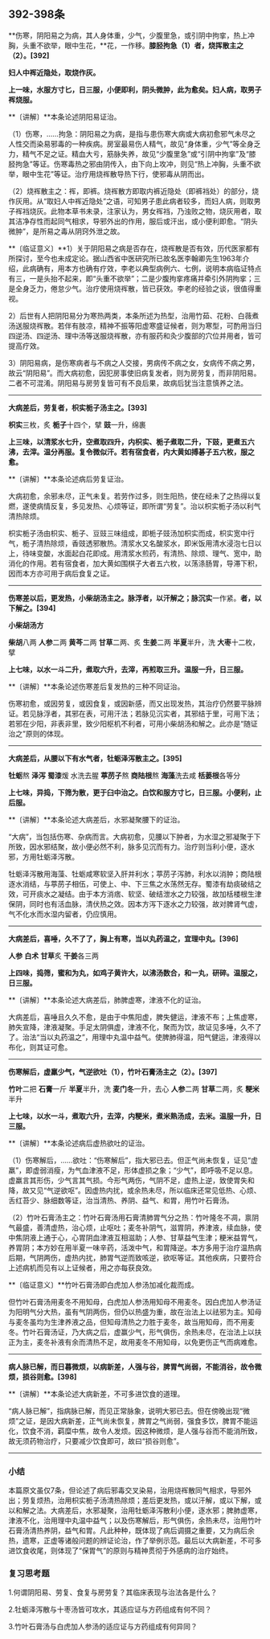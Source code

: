 ## 392-398条

**伤寒，阴阳易之为病，其人身体重，少气，少腹里急，或引阴中拘挛，热上冲胸，头重不欲举，眼中生花，**花，一作移。**膝胫拘急（1）者，烧挥散主之（2）。[392]**

**妇人中裈近隐处，取烧作灰。**

**上一味，水服方寸匕，日三服，小便即利，阴头微肿，此为愈矣。妇人病，取男子裈烧服。**

**〔讲解〕**本条论述阴阳易证治。

（1）伤寒，……拘急：阴阳易之为病，是指与患伤寒大病或大病初愈邪气未尽之人性交而染易邪毒的一种疾病。房室最易伤人精气，故见“身体重，少气”等全身乏力，精气不足之证。精血大亏，筋脉失养，故见“少腹里急”或“引阴中拘挛”及“膝胫拘急”等证。伤寒毒热之邪由阴传入，由下向上攻冲，则见“热上冲胸，头重不欲举，眼中生花”等证。治疗用烧裈散导热下行，使邪毒从阴而出。

（2）烧裈散主之：裈，即裤。烧裈散方即取内裤近隐处（即裤裆处）的部分，烧作灰用。从“取妇人中裈近隐处”之语，可知男子患此病者较多，而妇人病，则取男子裈裆烧灰。此物本草书未录，注家认为，男女裈裆，乃浊败之物，烧灰用者，取其洁净存性而起同气相求，导邪外出的作用，服后或汗出，或小便利即愈。“阴头微肿”，是所易之毒从阴窍外泄之故。

**〔临证意义〕**1）关于阴阳易之病是否存在，烧裈散是否有效，历代医家都有所探讨，至今也未成定论。据山西省中医研究所已故名医李翰卿先生1963年介绍，此病确有，用本方也确有疗效，李老以典型病例六、七例，说明本病临证特点有三，一是头抬不起来，即“头重不欲举”；二是少腹拘挛疼痛并牵引外阴拘挛；三是全身乏力，倦怠少气。治疗使用烧裈散，皆已获效。李老的经验之谈，很值得重视。

2）后世有人把阴阳易分为寒热两类，本条所述为热型，治用竹茹、花粉、白薇煮汤送服烧裈散。若伴有肢凉，精神不振等阳虚寒盛证候者，则为寒型，可酌用当归四逆汤、四逆汤、理中汤等送服烧裈散，亦有服药和灸少腹部的穴位并用者，皆可提高疗效。

3）阴阳易病，是伤寒病者与不病之人交接，男病传不病之女，女病传不病之男，故云“阴阳易”。而大病初愈，因犯房事使旧病复发者，则为房劳复，而非阴阳易。二者不可混淆。阴阳易与房劳复皆可有不良后果，故病后犹当注意慎养之法。

------

**大病差后，劳复者，枳实栀子汤主之。[393]**

**枳实**三枚，炙 **栀子**十四个，擘 **豉**一升，绵裹

**上三味，以清浆水七升，空煮取四升，内枳实、栀子煮取二升，下豉，更煮五六沸，去滓。温分再服。复令微似汗。若有宿食者，内大黄如搏碁子五六枚，服之愈。**

**〔讲解〕**本条论述病后劳复证治。

大病初愈，余邪未尽，正气未复。若劳作过多，则生阳热，使在经未了之热得以复燃，遂使病情反复，多见发热、心烦等证，即所谓“劳复”。治以枳实栀子汤以利气清热除烦。

枳实栀子汤由枳实、栀子、豆豉三味组成，即栀子豉汤加枳实而成，枳实宽中行气，栀子清热除烦，香豉透邪散热。清浆水又名酸浆水，即米饭用清水浸泡七日以上，待味变酸，水面起白花即成。用清浆水煎药，有清热、除烦、理气、宽中，助消化的作用。若有宿食者，加大黄如围棋子大者五六枚，以荡涤肠胃，导滞下积，因而本方亦可用于病后食复之证。

------

**伤寒差以后，更发热，小柴胡汤主之。脉浮者，以汗解之；脉沉实**一作紧。**者，以下解之。[394]**

**小柴胡汤方**

**柴胡**八两 **人参**二两 **黄芩**二两 **甘草**二两、炙 **生姜**二两 **半夏**半升，洗 **大枣**十二枚，擘

**上七味，以水一斗二升，煮取六升，去滓，再煎取三升。温服一升，日三服。**

**〔讲解〕**本条论述伤寒差后复发热的三种不同证治。

伤寒初愈，或因劳复，或因食复，或因新感，而又出现发热，其治疗仍然要平脉辨证。若见脉浮者，其邪在表，可用汗法；若脉见沉实者，其邪结于里，可用下法；若邪在少阳，非表非里，致少阳枢机不利者，可用小柴胡汤和解之。此亦是“随证治之”原则的体现。

------

**大病差后，从腰以下有水气者，牡蛎泽泻散主之。[395]**

**牡蛎**熬 **泽泻** **蜀漆**煖 水洗去腥 **葶苈子**熬 **商陆根**熬 **海藻**洗去咸  **栝蒌根**各等分

**上七味，异捣，下筛为散，更于臼中治之。白饮和服方寸匕，日三服。小便利，止后服。**

**〔讲解〕**本条论述大病差后，水邪凝聚腰下的证治。

“大病”，当包括伤寒、杂病而言。大病初愈，见腰以下肿者，为水湿之邪凝聚于下所致，因水邪结聚，故小便必然不利，脉多见沉而有力。治疗则当利小便，逐水邪，方用牡蛎泽泻散。

牡蛎泽泻散用海藻、牡蛎咸寒软坚入肝并利水；葶苈子泻肺，利水以消肿；商陆根逐水消结，与葶苈子相伍，可使上、中、下三焦之水荡然无存。蜀漆有劫痰破结之效，可开痰水之凝结。由于本方消痞、软坚、破结泄水之力较强，故加栝楼根生津保阴，同时也有活血脉，清伏热之效。因本方泻下逐水之力较强，故对脾肾气虚，气不化水而水湿内留者，仍应慎用。

------

**大病差后，喜唾，久不了了，胸上有寒，当以丸药温之，宜理中丸。[396]**

**人参** **白术** **甘草**炙 **干姜**各三两

**上四味，捣筛，蜜和为丸，如鸡子黄许大，以沸汤数合，和一丸，研碎。温服之，日三服。**

**〔讲解〕**本条论述大病差后，肺脾虚寒，津液不化的证治。

大病差后，喜唾且久久不愈，是由于中焦阳虚，脾失健运，津液不布；上焦虚寒，肺失宣降，津液凝聚。手足太阴俱虚，津液不化，聚而为饮，故证见多唾，久不了了。治法“当以丸药温之”，用理中丸温中益气。使脾肺得温，阳气健运，津液得以布化，则其证可愈。

------

**伤寒解后，虚羸少气，气逆欲吐（1），竹叶石膏汤主之（2）。[397]**

**竹叶**二把 **石膏**一斤 **半夏**半升，洗 **麦门冬**一升，去心  **人参**二两 **甘草**二两，炙 **粳米**半升

**上七味，以水一斗，煮取六升，去滓，内粳米，煮米熟汤成，去米。温服一升，日三服。**

**〔讲解〕**本条论述病后虚热欲吐的证治。

（1）伤寒解后，……欲吐：“伤寒解后”，指大邪已去。但正气尚未恢复，证见“虚羸”，即虚弱消瘦，为气血津液不足，形体虚损之象；“少气”，即呼吸不足以息。虚羸言其形伤，少气言其气损。今形气两伤，气阴不足，虚热上逆，致使胃失和降，故又见“气逆欲呕”。因虚热内扰，或余热未尽，所以临床还常见低热、心烦、舌红苔少、脉细数等证，治当清热、养阴、益气、和胃，用竹叶石膏汤。

（2）竹叶石膏汤主之：竹叶石膏汤用石膏清肺胃气分之热：竹叶隆冬不凋，禀阴气最盛，善清虚热，治心烦，止呕吐；麦冬补阴气，滋胃阴，养津液，续血脉，使中焦阴液上通于心，心胃阴血津液互相滋助；人参、甘草益气生津；粳米益胃气，养胃阴；本方妙在用半夏一味辛药，活泼中气，和胃降逆。本方多用于治疗温热病后期，气阴两伤，虚热内扰，肺胃气逆而致咳逆，欲呕等证。其他疾病，只要符合上述病机而见有以上证候者，用之亦每获良效。

**〔临证意义〕**竹叶石膏汤即白虎加人参汤加减化裁而成。

但竹叶石膏汤用麦冬不用知母，白虎加人参汤用知母不用麦冬。因白虎加人参汤证为阳明气分大热，虽有气阴两伤，但仍以热盛为重，故在治法上以祛邪为主。知母与麦冬虽均为生津养液之品，但知母清热之力胜于麦冬，故当用知母，而不用麦冬。竹叶石膏汤证，乃大病之后，虚赢少气，形气俱伤，余热未尽，在治法上以扶正为主，麦冬补液有余而清热不足，故用麦冬不用知母，以免更伤正气而病难愈。

------

**病人脉已解，而日暮微烦，以病新差，人强与谷，脾胃气尚弱，不能消谷，故令微烦，损谷则愈。[398]**

**〔讲解〕**本条论述大病新差，不可多进饮食的道理。

“病人脉已解”，指病脉已解，而见正常脉象，说明大邪已去。但在傍晚出现“微烦”之证，是因大病新差，正气尚未恢复，脾胃之气尚弱，强食多饮，脾胃不能运化，饮食不消，羁糜中焦，故令人发烦。因这种微烦，是人强与谷而不能消所致，故无须药物治疗，只要减少饮食即可，故曰“损谷则愈”。

------

### **小结**

本篇原文虽仅7条，但论述了病后邪毒交叉染易，治用烧裈散同气相求，导邪外出；劳复烦热，治用枳实栀子汤清热除烦；差后更发热，或以汗解，或以下解，或以和解之法。大病差后，水邪凝聚，治用牡蛎泽泻散利小便，逐水邪；脾肺虚寒，津液不化，治用理中丸温中益气；以及伤寒解后，形气俱伤，余热未尽，治用竹叶石膏汤清热养阴，益气和胃。凡此种种，既体现了病后调摄之重要，又为病后余热，遗寒，正虚等诸般问题的辨证论治，作了举例示范。最后以大病新差，不可多进饮食收尾，则体现了“保胃气”的原则与精神贯彻于外感病的治疗始终。

### **复习思考题**

1.何谓阴阳易、劳复、食复与房劳复？其临床表现与治法各是什么？

2.牡蛎泽泻散与十枣汤皆可攻水，其适应证与方药组成有何不同？

3.竹叶石膏汤与白虎加人参汤的适应证与方药组成有何异同？